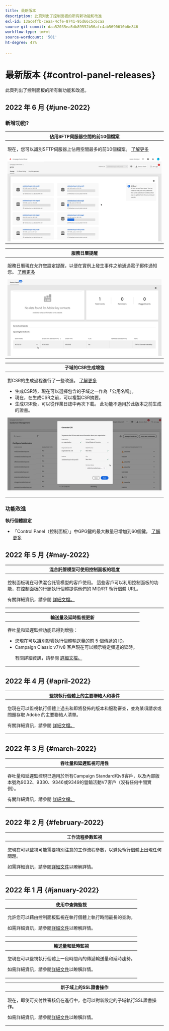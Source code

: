 ```yaml
---
title: 最新版本
description: 此頁列出了控制面板的所有新功能和改進
exl-id: 13aceffb-ceaa-4cfe-8741-95d66c5c6caa
source-git-commit: daa52035ea5db89552b56afc4ab5690610b6e846
workflow-type: tm+mt
source-wordcount: '501'
ht-degree: 47%

---
```


# 最新版本 {#control-panel-releases}

此頁列出了控制面板的所有新功能和改進。

## 2022 年 6 月 {#june-2022}

### 新增功能?

<table>
<thead>
<tr>
<th><strong>佔用SFTP伺服器空間的前10個檔案</strong><br/></th>
</tr>
</thead>
<tbody>
<tr>
<td>
<p>現在，您可以識別SFTP伺服器上佔用空間最多的前10個檔案。 <a href="../sftp/using/sftp-storage-management.md">了解更多</a></p>
<img src="../assets/do-not-localize/sftp.gif"/>
</td>
</tr>
</tbody>
</table>

<table>
<thead>
<tr>
<th><strong>服務日曆提醒</strong><br/></th>
</tr>
</thead>
<tbody>
<tr>
<td>
<p>服務日曆現在允許您設定提醒，以便在實例上發生事件之前通過電子郵件通知您。 <a href="../service-events/service-events.md">了解更多</a></p>
<img src="../assets/do-not-localize/reminders.gif"/>
</td>
</tr>
</tbody>
</table>

<table>
<thead>
<tr>
<th><strong>子域的CSR生成增強</strong><br/></th>
</tr>
</thead>
<tbody>
<tr>
<td>
<p>對CSR的生成過程進行了一些改進。 <a href="../subdomains-certificates/using/renewing-subdomain-certificate.md">了解更多</a></p><ul><li>生成CSR時，現在可以選擇包含的子域之一作為「公用名稱」。</li><li>現在，在生成CSR之前，可以複製CSR摘要。</li><li>生成CSR後，可以從作業日誌中再次下載。 此功能不適用於此版本之前生成的證書。</li></ul><p>
<img src="../assets/do-not-localize/CSR.gif"/>
</td>
</tr>
</tbody>
</table>

### 功能改進

**執行個體設定**

* 「Control Panel（控制面板）」中GPG鍵的最大數量已增加到60個鍵。 [了解更多](../instances-settings/using/gpg-keys-management.md)

## 2022 年 5 月 {#may-2022}

<table>
<thead>
<tr>
<th><strong>混合託管模型可使用控制面板的程度</strong><br/></th>
</tr>
</thead>
<tbody>
<tr>
<td>
<p>控制面板現在可供混合託管模型的客戶使用。 這些客戶可以利用控制面板的功能，在控制面板的行銷執行個體提供他們的 MID/RT 執行個體 URL。 </p><p>有關詳細資訊，請參閱 <a href="../instances-settings/using/external-accounts.md">詳細文檔。</a></p>
</td>
</tr>
</tbody>
</table>

<table>
<thead>
<tr>
<th><strong>輸送量及延時監視更新</strong><br/></th>
</tr>
</thead>
<tbody>
<tr>
<td>
<p>吞吐量和延遲監控功能已得到增強：<ul><li>您現在可以識別影響執行個體輸送量的前 5 個傳遞的 ID。</li><li>Campaign Classic v7/v8 客戶現在可以顯示特定頻道的延時。</p></li><p>有關詳細資訊，請參閱 <a href="../performance-monitoring/using/thoughputs-latencies.md">詳細文檔。</a></p>
</td>
</tr>
</tbody>
</table>


## 2022 年 4 月 {#april-2022}

<table>
<thead>
<tr>
<th><strong>監視執行個體上的主要聯絡人和事件</strong><br/></th>
</tr>
</thead>
<tbody>
<tr>
<td>
<p>您現在可以監視執行個體上過去和即將發佈的版本和服務審查，並為某項請求或問題存取 Adobe 的主要聯絡人清單。 </p><p>有關詳細資訊，請參閱 <a href="../service-events/service-events.md">詳細文檔。</a></p>
</td>
</tr>
</tbody>
</table>

## 2022 年 3 月 {#march-2022}

<table>
<thead>
<tr>
<th><strong>吞吐量和延遲監視可用性</strong><br/></th>
</tr>
</thead>
<tbody>
<tr>
<td>
<p>吞吐量和延遲監控現已適用於所有Campaign Standard和v8客戶，以及內部版本號為9032、9330、9346或9349的營銷活動V7客戶（沒有任何中間實例）。</p><p>有關詳細資訊，請參閱 <a href="../performance-monitoring/using/thoughputs-latencies.md">詳細文檔。</a></p>
</td>
</tr>
</tbody>
</table>

## 2022 年 2 月 {#february-2022}

<table>
<thead>
<tr>
<th><strong>工作流程參數監視</strong><br/></th>
</tr>
</thead>
<tbody>
<tr>
<td>
<p>您現在可以監視可能需要特別注意的工作流程參數，以避免執行個體上出現任何問題。  </p><p>如需詳細資訊，請參閱<a href="../performance-monitoring/using/workflow-monitoring.md">詳細文件</a>以瞭解詳情。</p>
</td>
</tr>
</tbody>
</table>

## 2022 年 1 月 {#january-2022}

<table>
<thead>
<tr>
<th><strong>使用中查詢監視</strong><br/></th>
</tr>
</thead>
<tbody>
<tr>
<td>
<p>允許您可以藉由控制面板監視在執行個體上執行時間最長的查詢。 </p><p>如需詳細資訊，請參閱<a href="../performance-monitoring/using/database-active-queries.md">詳細文件</a>以瞭解詳情。</p>
</td>
</tr>
</tbody>
</table>

<table>
<thead>
<tr>
<th><strong>輸送量和延時監視</strong><br/></th>
</tr>
</thead>
<tbody>
<tr>
<td>
<p>您現在可以監視執行個體上一段時間內的傳遞輸送量和延時趨勢。 </p><p>如需詳細資訊，請參閱<a href="../performance-monitoring/using/thoughputs-latencies.md">詳細文件</a>以瞭解詳情。</p>
</td>
</tr>
</tbody>
</table>

<table>
<thead>
<tr>
<th><strong>新子域上的SSL證書操作</strong><br/></th>
</tr>
</thead>
<tbody>
<tr>
<td>
<p>現在，即使可交付性審核仍在進行中，也可以對新設定的子域執行SSL證書操作。</p><p>如需詳細資訊，請參閱<a href="../subdomains-certificates/using/renewing-subdomain-certificate.md">詳細文件</a>以瞭解詳情。</p>
</td>
</tr>
</tbody>
</table>
